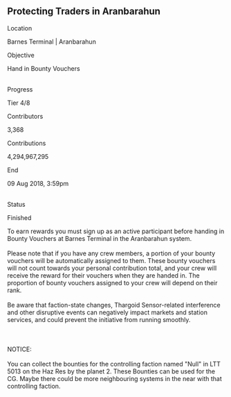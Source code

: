 ## Protecting Traders in Aranbarahun

Location

Barnes Terminal \| Aranbarahun

Objective

Hand in Bounty Vouchers

\
Progress

Tier 4/8

Contributors

3,368

Contributions

4,294,967,295

End

09 Aug 2018, 3:59pm

\
Status

Finished

To earn rewards you must sign up as an active participant before handing
in Bounty Vouchers at Barnes Terminal in the Aranbarahun system.\
\
Please note that if you have any crew members, a portion of your bounty
vouchers will be automatically assigned to them. These bounty vouchers
will not count towards your personal contribution total, and your crew
will receive the reward for their vouchers when they are handed in. The
proportion of bounty vouchers assigned to your crew will depend on their
rank.\
\
Be aware that faction-state changes, Thargoid Sensor-related
interference and other disruptive events can negatively impact markets
and station services, and could prevent the initiative from running
smoothly.\
\
\
\
NOTICE:\
\
You can collect the bounties for the controlling faction named \"Null\"
in LTT 5013 on the Haz Res by the planet 2. These Bounties can be used
for the CG. Maybe there could be more neighbouring systems in the near
with that controlling faction.
